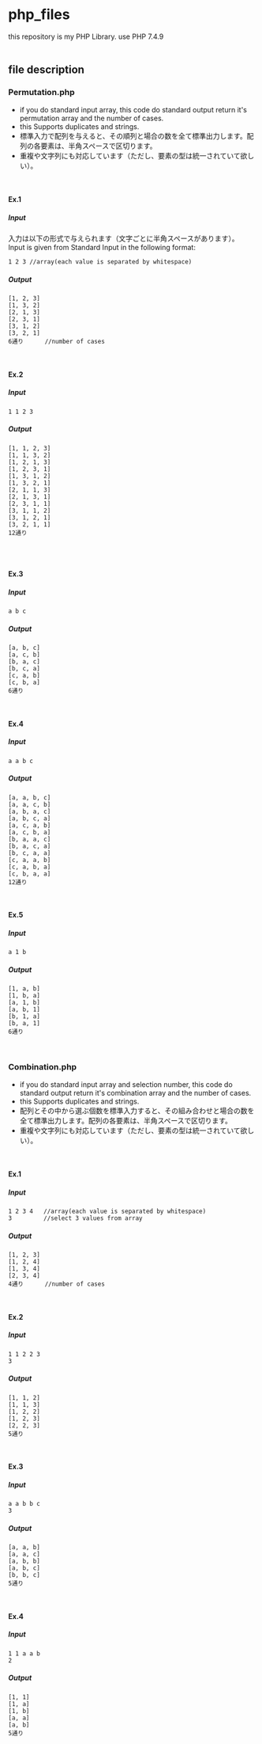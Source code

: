 # php_files
this repository is my PHP Library. use PHP 7.4.9
<br>
<br>

## file description
### Permutation.php
- if you do standard input array, this code do standard output return it's permutation array and the number of cases.
- this Supports duplicates and strings.
- 標準入力で配列を与えると、その順列と場合の数を全て標準出力します。配列の各要素は、半角スペースで区切ります。
- 重複や文字列にも対応しています（ただし、要素の型は統一されていて欲しい）。
<br>

#### Ex.1
##### Input
入力は以下の形式で与えられます（文字ごとに半角スペースがあります）。
Input is given from Standard Input in the following format:
```
1 2 3 //array(each value is separated by whitespace)
```

##### Output
```
[1, 2, 3]
[1, 3, 2]
[2, 1, 3]
[2, 3, 1]
[3, 1, 2]
[3, 2, 1]
6通り      //number of cases
```
<br>

#### Ex.2
##### Input
```
1 1 2 3
```

##### Output
```
[1, 1, 2, 3]
[1, 1, 3, 2]
[1, 2, 1, 3]
[1, 2, 3, 1]
[1, 3, 1, 2]
[1, 3, 2, 1]
[2, 1, 1, 3]
[2, 1, 3, 1]
[2, 3, 1, 1]
[3, 1, 1, 2]
[3, 1, 2, 1]
[3, 2, 1, 1]
12通り  
```
<br>
<br>

#### Ex.3
##### Input
```
a b c
```

##### Output
```
[a, b, c]
[a, c, b]
[b, a, c]
[b, c, a]
[c, a, b]
[c, b, a]
6通り 
```
<br>

#### Ex.4
##### Input
```
a a b c
```

##### Output
```
[a, a, b, c]
[a, a, c, b]
[a, b, a, c]
[a, b, c, a]
[a, c, a, b]
[a, c, b, a]
[b, a, a, c]
[b, a, c, a]
[b, c, a, a]
[c, a, a, b]
[c, a, b, a]
[c, b, a, a]
12通り
```
<br>

#### Ex.5
##### Input
```
a 1 b 
```

##### Output
```
[1, a, b]
[1, b, a]
[a, 1, b]
[a, b, 1]
[b, 1, a]
[b, a, 1]
6通り 
```
<br>


### Combination.php
- if you do standard input array and selection number, this code do standard output return it's combination array and the number of cases.
- this Supports duplicates and strings.
- 配列とその中から選ぶ個数を標準入力すると、その組み合わせと場合の数を全て標準出力します。配列の各要素は、半角スペースで区切ります。
- 重複や文字列にも対応しています（ただし、要素の型は統一されていて欲しい）。
<br>

#### Ex.1
##### Input
```
1 2 3 4   //array(each value is separated by whitespace)
3         //select 3 values from array
```

##### Output
```
[1, 2, 3]
[1, 2, 4]
[1, 3, 4]
[2, 3, 4]
4通り      //number of cases
```
<br>

#### Ex.2
##### Input
```
1 1 2 2 3 
3         
```

##### Output
```
[1, 1, 2]
[1, 1, 3]
[1, 2, 2]
[1, 2, 3]
[2, 2, 3]
5通り      
```
<br>

#### Ex.3
##### Input
```
a a b b c 
3         
```

##### Output
```
[a, a, b]
[a, a, c]
[a, b, b]
[a, b, c]
[b, b, c]
5通り     
```
<br>

#### Ex.4
##### Input
```
1 1 a a b 
2         
```

##### Output
```
[1, 1]
[1, a]
[1, b]
[a, a]
[a, b]
5通り     
```

<br>
